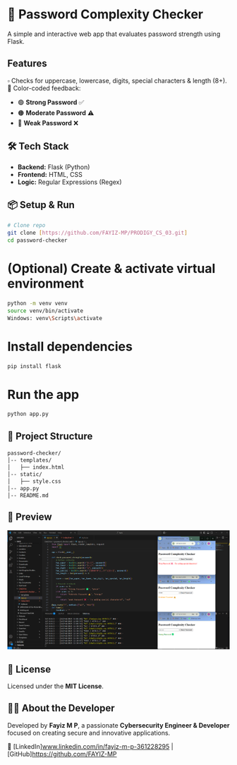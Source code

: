 # 🔐 Password Complexity Checker

A simple and interactive web app that evaluates password strength using Flask.

## Features
▫️ Checks for uppercase, lowercase, digits, special characters & length (8+).
🎨 Color-coded feedback:
   - 🟢 **Strong Password** ✅
   - 🟠 **Moderate Password** ⚠️
   - 🔴 **Weak Password** ❌


## 🛠 Tech Stack
- **Backend:** Flask (Python)
- **Frontend:** HTML, CSS
- **Logic:** Regular Expressions (Regex)

## 📦 Setup & Run
```bash
# Clone repo
git clone [https://github.com/FAYIZ-MP/PRODIGY_CS_03.git]
cd password-checker
```

# (Optional) Create & activate virtual environment
```bash
python -m venv venv
source venv/bin/activate
Windows: venv\Scripts\activate

```

# Install dependencies
```bash
pip install flask
```
# Run the app
```bash
python app.py
```

## 📂 Project Structure
```
password-checker/
│-- templates/
│   ├── index.html
│-- static/
│   ├── style.css
│-- app.py
│-- README.md
```

## 📸 Preview
![Screenshot](Screenshot121252.png)

## 📜 License
Licensed under the **MIT License**.

## 👨‍💻 About the Developer
Developed by **Fayiz M P**, a passionate **Cybersecurity Engineer & Developer** focused on creating secure and innovative applications.

🔗 [LinkedIn]www.linkedin.com/in/fayiz-m-p-361228295 | [GitHub]https://github.com/FAYIZ-MP
